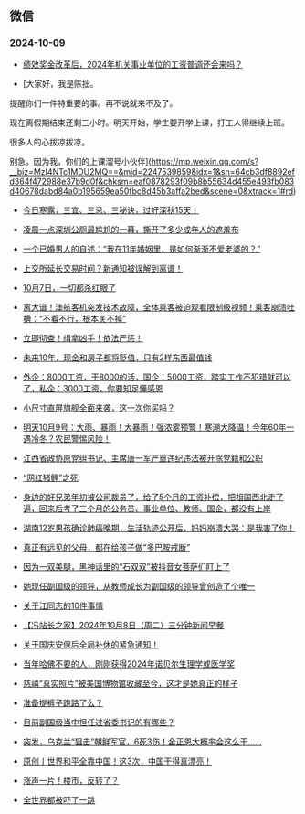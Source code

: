 ## 微信 
### 2024-10-09

+ [绩效奖金改革后，2024年机关事业单位的工资普调还会来吗？](https://mp.weixin.qq.com/s?__biz=MzkwMTY5NTE5OA==&mid=2247484898&idx=1&sn=f593f199764739b99bff8307e39cacc4&chksm=c1703b71e0a02605f76534239ab6368bc1794410120d93749368395023638bda8c464a6b19ff&scene=0&xtrack=1#rd)

+ [大家好，我是陈拙。

提醒你们一件特重要的事。再不说就来不及了。

现在离假期结束还剩三小时。明天开始，学生要开学上课，打工人得继续上班。

很多人的心拔凉拔凉。

别急，因为我，你们的上课溜号小伙伴](https://mp.weixin.qq.com/s?__biz=MzI4NTc1MDU2MQ==&mid=2247539859&idx=1&sn=64cb3df8892efd364f472988e37b9d0f&chksm=eaf0878293f09b8b55634d455e493fb083d40678dabd84a0b195659ea50fbc8d45b3affa2bed&scene=0&xtrack=1#rd)

+ [今日寒露，三宜、三忌、三秘诀，过好深秋15天！](https://mp.weixin.qq.com/s?__biz=MzkyNDQyODYxNw==&mid=2247584501&idx=1&sn=295c5912dc915b300422dd450af0878a&chksm=c008d85ee604462ada854eaf6198786e72e06b61afa41bdf6645169fb5ed4075b9d2833fc18f&scene=0&xtrack=1#rd)

+ [凌晨一点深圳公厕最尴尬的一幕，撕开了多少成年人的遮羞布](https://mp.weixin.qq.com/s?__biz=MjM5Nzg0MTQ3OQ==&mid=2661600186&idx=1&sn=aac33d062c6e38a190d4c2cfc24c23bc&chksm=bc8bbafc42435a91be48bfef7453a792b035a3ac4a5c302c90cfbd6e50e5c41c6c6f836284e9&scene=0&xtrack=1#rd)

+ [一个已婚男人的自述：“我在11年婚姻里，是如何渐渐不爱老婆的？”](https://mp.weixin.qq.com/s?__biz=MjM5MDMyMzg2MA==&mid=2656142266&idx=1&sn=23e396c507b3ede02bdb5be6e29ed320&chksm=bc3a2abe7dace277974f8ee14be68a09098bdca091bf8c3d7ea74ed8a303e9e2fa31fc5010e2&scene=0&xtrack=1#rd)

+ [上交所延长交易时间？新通知被误解到离谱！](https://mp.weixin.qq.com/s?__biz=Mzg5MzEyNzEwNQ==&mid=2247682393&idx=1&sn=6e92a14fe741b5801b63b8df759bc2e2&chksm=c15349bd4f228a1364652585e2a36a0d929c9dbcb749a6c0b0bc0df276a7849b85938190c898&scene=0&xtrack=1#rd)

+ [10月7日，一切都杀红眼了](https://mp.weixin.qq.com/s?__biz=MzA5OTk4NDYwMw==&mid=2651563858&idx=1&sn=d5d7db852ec18194e1c0a2e6cc078b73&chksm=8ab801d014d2dd791b8eaeac4c9746c2a564624f0adcdb6eb27dfcbb28d6b4704feba8c8c6ba&scene=0&xtrack=1#rd)

+ [离大谱！澳航客机突发技术故障，全体乘客被迫观看限制级视频！乘客崩溃吐槽：“不看不行，根本关不掉”](https://mp.weixin.qq.com/s?__biz=MjM5NDAwNDEyMA==&mid=2656124242&idx=1&sn=df2fa51adac1fa18596505a9b556e9d7&chksm=bc93a25f7dcd44f561eaeeac33c0d4646a48e75bf1764e80ab884a655306928297709df2e1bc&scene=0&xtrack=1#rd)

+ [立即彻查！缉拿凶手！依法严惩！](https://mp.weixin.qq.com/s?__biz=MzkwNzQ5MjgwOQ==&mid=2247505323&idx=1&sn=b8f1e3febf00c483bb1ed269f5b7dac1&chksm=c1186deb4f890d96ba68894854207c9baa73005368c04bffc23053c2cc9026714b4c340865a0&scene=0&xtrack=1#rd)

+ [未来10年，现金和房子都将贬值，只有2样东西最值钱](https://mp.weixin.qq.com/s?__biz=MzkwNDU5MzkzNA==&mid=2247485846&idx=2&sn=ea92c369354219757d1b7db922c53186&chksm=c134af7e985382b3a87f9a3e778534eca0f9c68029a6893911b22931b7dda2dfbe0db23f54af&scene=0&xtrack=1#rd)

+ [外企：8000工资，干8000的活，国企：5000工资，踏实工作不犯错就可以了，私企：3000工资，你要知足懂感恩](https://mp.weixin.qq.com/s?__biz=MzAwNzIwNzkyOA==&mid=2450060229&idx=1&sn=759928ef8905b48156be34e69f6778ae&chksm=8daa8cdb6403d67c2a2e4c02e0c6c3bdcefe01f955530d2557d680a5d3f2feaf8a18b070837f&scene=0&xtrack=1#rd)

+ [小尺寸直屏旗舰全面来袭，这一次你买吗？](https://mp.weixin.qq.com/s?__biz=MjM5MDQ4MzU5NQ==&mid=2659161214&idx=1&sn=12dcbda00692f063ffd3f16f130c6586&chksm=bcd9c2af3655c223e1f6c2b5ff2797ded82b622df34b079f07cc163ae66208c528e332cc3bd5&scene=0&xtrack=1#rd)

+ [明天10月9号：大雨、暴雨！大暴雨！强浓雾预警！寒潮大降温！今年60年一遇冷冬？农民警惕风险！](https://mp.weixin.qq.com/s?__biz=MzI0MDgzODE1Mg==&mid=2247513357&idx=2&sn=eb034262e5936860d4cbe1f54f075033&chksm=e8a2517ba3d0d237b6d469071e6fa4693459ef21bce8ce104786cce9ee445817ee85f8b33b3c&scene=0&xtrack=1#rd)

+ [江西省政协原党组书记、主席唐一军严重违纪违法被开除党籍和公职](https://mp.weixin.qq.com/s?__biz=MzAwNTMwNzA0OA==&mid=2652521086&idx=1&sn=7fbb7171247473ae8cb998692c4c33e5&chksm=81301ba9b97dee7c80ec9def010ebed9832d0d44239b0968e33888e8d4a6a17c0f6bbf00cfce&scene=0&xtrack=1#rd)

+ [“网红猪鲤”之死](https://mp.weixin.qq.com/s?__biz=MzAwNTMwNzA0OA==&mid=2652521057&idx=1&sn=cd52a5981adbdde16e84ab4c41147cba&chksm=8161a3cba9223eee9021dbc55d4dbee42da8b1e8a409c0ff9675aebc350997dcb8c85201315f&scene=0&xtrack=1#rd)

+ [身边的好兄弟年初被公司裁员了，给了5个月的工资补偿，把祖国西北走了遍，回来后考了三个月的公务员、事业单位、教师、国企，都没有上岸](https://mp.weixin.qq.com/s?__biz=Mzg3MTk3NTgyNg==&mid=2247489888&idx=1&sn=c5c7d44adc70786a13149319fc26a2b1&chksm=cff4638c768f3523beecd62509fb42fa98fbff2310125a04ba47d52f8a5b1dd2321eaff9dea7&scene=0&xtrack=1#rd)

+ [湖南12岁男孩确诊肺癌晚期，生活轨迹公开后，妈妈崩溃大哭：是我害了你！](https://mp.weixin.qq.com/s?__biz=Mzg2Njk2Mjk3OA==&mid=2247497409&idx=1&sn=c82a1351e15bf87cc1c493aeb3cba0ab&chksm=cff04086c69105abc0df0faf2ef5a2c6b5767acb76a3c55587d206c759595c01490297493b59&scene=0&xtrack=1#rd)

+ [真正有远见的父母，都在给孩子做“多巴胺戒断”](https://mp.weixin.qq.com/s?__biz=MzUyNzE4OTE1Mw==&mid=2247789705&idx=1&sn=91bcb36446e4d934a77a2fd37867bdde&chksm=fb13ca4b4a6b30e6954bb83a53d1c912caec612de46ad82f5050d4492db647b226a37d903c03&scene=0&xtrack=1#rd)

+ [因为一双美腿，黑神话里的“石双双”被抖音女菩萨们盯上了](https://mp.weixin.qq.com/s?__biz=MzU3Nzc1MzMzOA==&mid=2247773804&idx=2&sn=580853cf47857157b131e9c82b11b625&chksm=fc123f20b0810f90541a56a8d745c5ab3af0b722d529b7f788c05f3b0d28490e6c1e8ddfdbf8&scene=0&xtrack=1#rd)

+ [她现任副国级的领导，从教师成长为副国级的领导曾创造了个唯一](https://mp.weixin.qq.com/s?__biz=MzI2NjU2MzI0Ng==&mid=2247507937&idx=2&sn=ade33fa1c782245db05f45323aa2fb66&chksm=eb3ffae7356a933342201715a1c682a64d46a018072958434bdf100fdd15ff6dfc8ba24c5f38&scene=0&xtrack=1#rd)

+ [关于江同志的10件事情](https://mp.weixin.qq.com/s?__biz=MzI2NjU2MzI0Ng==&mid=2247507937&idx=1&sn=53cc9ca8a51339316cc840fe8ff95b36&chksm=eb33eac2361ec679db6e24f6a8523ada10ebca774abdff2fbbf77a5d980ba126239a28febe48&scene=0&xtrack=1#rd)

+ [【冯站长之家】2024年10月8日（周二）三分钟新闻早餐](https://mp.weixin.qq.com/s?__biz=MzA5OTQyMDgyOQ==&mid=2652724422&idx=1&sn=691cee04fe412721be55af45edd1d982&chksm=8a738de0dec37759988a236d2e0c0202944076e373863ca47c0685e936c05a0be7ac9c15c5bb&scene=0&xtrack=1#rd)

+ [关于国庆安保后全局补休的紧急通知！](https://mp.weixin.qq.com/s?__biz=MzA4OTE0MTc4Mg==&mid=2655669795&idx=1&sn=463f954f3a259478274dbc0bb433dacd&chksm=8a0b876f3dff86b3e7eeea17cf7d066ffaa5066b2af1951e2707297a4e8c6aa6b02380d43adf&scene=0&xtrack=1#rd)

+ [当年哈佛不要的人，刚刚获得2024年诺贝尔生理学或医学奖](https://mp.weixin.qq.com/s?__biz=MzIyNDA2NTI4Mg==&mid=2655543686&idx=1&sn=b6c4f0458960331ba51e2dcc0b9a4bca&chksm=f28a15172ca65eb793e37bd3187ed9f0d4e2573167d3b77fd48440a9e764fd71f705fff93420&scene=0&xtrack=1#rd)

+ [慈禧“真实照片”被美国博物馆收藏至今，这才是她真正的样子](https://mp.weixin.qq.com/s?__biz=MzAwNTgyMTg3Nw==&mid=2660284449&idx=1&sn=2bc397da4166fe8cdcb589f48093d96b&chksm=8145b11c0f81020d984af65a8c727ff3935235eb4ed2f1cd8d5bef3dcb3e44b83900764449ca&scene=0&xtrack=1#rd)

+ [准备提裤子跑路了么？](https://mp.weixin.qq.com/s?__biz=MzkxNzY1MzE4Nw==&mid=2247486778&idx=1&sn=a7d5cc9bcab0390e1c11161500e83870&chksm=c049111e0b1ac61160849e9f2e0c85d252fceee22c1951d5ea6da9633ae0d119ae1068a9a36e&scene=0&xtrack=1#rd)

+ [目前副国级当中担任过省委书记的有哪些？](https://mp.weixin.qq.com/s?__biz=MzI2NjU2MzI0Ng==&mid=2247507507&idx=2&sn=510d687847ffb2f86f8530227100634f&chksm=eb462cf5ddac256e51d630d8386e4ac8410906949eb12cd393b02c6ef6afc83af19d6de6b8c4&scene=0&xtrack=1#rd)

+ [突发，乌克兰“狙击”朝鲜军官，6死3伤！金正恩大概率会这么干……](https://mp.weixin.qq.com/s?__biz=MzUxNjUxMTg3OA==&mid=2247647984&idx=2&sn=620865d112dbf3b159eb672eebe9eeb3&chksm=f8c1926c9b0b8b0cb8b9b77cd66c0be1f2c586662359e7a3da19edbf7880ec3e728536009527&scene=0&xtrack=1#rd)

+ [原创丨世界和平全靠中国！这3次，中国干得真漂亮！](https://mp.weixin.qq.com/s?__biz=MzUxNjUxMTg3OA==&mid=2247647984&idx=1&sn=c17daa9765c1d5cb8e863364ee89d1f3&chksm=f89424ee69b7d3aa2f49ea7bf29ac354cfbe7f34f1a57318aaf65d953425cea4152dff39451c&scene=0&xtrack=1#rd)

+ [涨声一片！楼市，反转了？](https://mp.weixin.qq.com/s?__biz=MzAwNTc2Mzc0Ng==&mid=2652273701&idx=1&sn=7e5b557484b7c1c8a856a2a9267e4c29&chksm=813675a9f7e4a18a5d1a8c444b894437a19c033ec1a60e79535400ad12a58698df05e3834591&scene=0&xtrack=1#rd)

+ [全世界都被吓了一跳](https://mp.weixin.qq.com/s?__biz=MzA5OTk4NDYwMw==&mid=2651563678&idx=1&sn=0b5708c87864df5123c16bfa9202dd76&chksm=8aeb74d7f02a1e912b8f6908129c18e3b864608f41674d0c1e9e9ec0e24e9c3f3145b5b1581f&scene=0&xtrack=1#rd)

